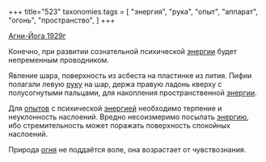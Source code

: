 +++
title="523"
taxonomies.tags = [
 "энергия",
 "рука",
 "опыт",
 "аппарат",
 "огонь",
 "пространство",
]
+++

[Агни-Йога 1929г](/agni/1929)

Конечно, при развитии сознательной психической [энергии](/tags/энергия) будет непременным проводником.   

Явление шара, поверхность из асбеста на пластинке из лития. Пифии полагали левую [руку](/tags/рука) на шар, держа правую ладонь кверху с полусогнутыми пальцами, для накопления пространственной [энергии](/tags/энергия).   

Для [опытов](/tags/опыт) с психической [энергией](/tags/энергия) необходимо терпение и неуклонность наслоений. Вредно несоизмеримо посылать [энергию](/tags/энергия), ибо стремительность может поражать поверхность спокойных наслоений.   

Природа [огня](/tags/огонь) не поддаётся воле, она возрастает от чувствознания.